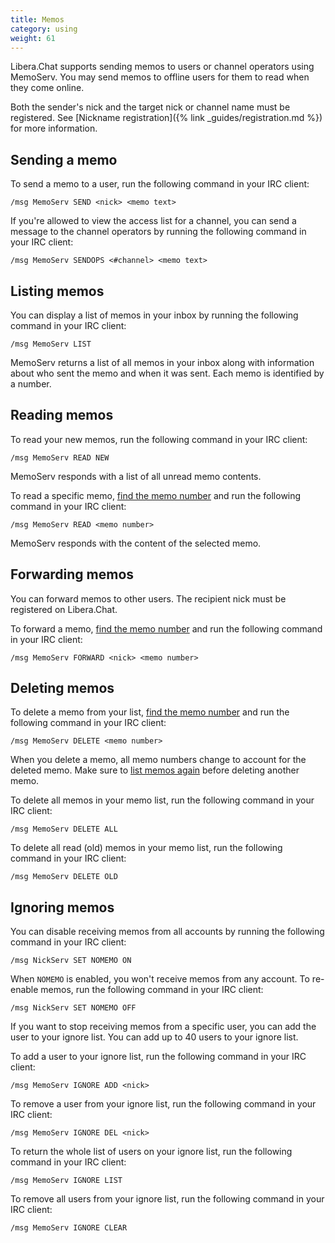 ```yaml
---
title: Memos
category: using
weight: 61
---
```


Libera.Chat supports sending memos to users or channel operators using
MemoServ. You may send memos to offline users for them to read when they come
online.

Both the sender's nick and the target nick or channel name must be registered.
See [Nickname registration]({% link _guides/registration.md %}) for more
information.

## Sending a memo

To send a memo to a user, run the following command in your IRC client:

```irc
/msg MemoServ SEND <nick> <memo text>
```

If you're allowed to view the access list for a channel, you can send a
message to the channel operators by running the following command in your IRC
client:

```irc
/msg MemoServ SENDOPS <#channel> <memo text>
```

## Listing memos

You can display a list of memos in your inbox by running the following command
in your IRC client:

```irc
/msg MemoServ LIST
```

MemoServ returns a list of all memos in your inbox along with information
about who sent the memo and when it was sent. Each memo is identified by a
number.

## Reading memos

To read your new memos, run the following command in your IRC client:

```irc
/msg MemoServ READ NEW
```

MemoServ responds with a list of all unread memo contents.

To read a specific memo, [find the memo number](#listing-memos) and run the
following command in your IRC client:

```irc
/msg MemoServ READ <memo number>
```

MemoServ responds with the content of the selected memo.

## Forwarding memos

You can forward memos to other users. The recipient nick must be registered on
Libera.Chat.

To forward a memo, [find the memo number](#listing-memos) and run the
following command in your IRC client:

```irc
/msg MemoServ FORWARD <nick> <memo number>
```

## Deleting memos

To delete a memo from your list, [find the memo number](#listing-memos) and
run the following command in your IRC client:

```irc
/msg MemoServ DELETE <memo number>
```

When you delete a memo, all memo numbers change to account for the deleted
memo. Make sure to [list memos again](#listing-memos) before deleting another
memo.

To delete all memos in your memo list, run the following command
in your IRC client:

```irc
/msg MemoServ DELETE ALL
```

To delete all read (old) memos in your memo list, run the following command in
your IRC client:

```irc
/msg MemoServ DELETE OLD
```

## Ignoring memos

You can disable receiving memos from all accounts by running the following
command in your IRC client:

```irc
/msg NickServ SET NOMEMO ON
```

When `NOMEMO` is enabled, you won't receive memos from any account. To
re-enable memos, run the following command in your IRC client:

```irc
/msg NickServ SET NOMEMO OFF
```

If you want to stop receiving memos from a specific user, you can add the user
to your ignore list. You can add up to 40 users to your ignore list.

To add a user to your ignore list, run the following command in your IRC
client:

```irc
/msg MemoServ IGNORE ADD <nick>
```

To remove a user from your ignore list, run the following command
in your IRC client:

```irc
/msg MemoServ IGNORE DEL <nick>
```

To return the whole list of users on your ignore list, run the following
command in your IRC client:

```irc
/msg MemoServ IGNORE LIST
```

To remove all users from your ignore list, run the following command in your
IRC client:

```irc
/msg MemoServ IGNORE CLEAR
```
